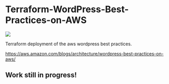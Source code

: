 # Terraform-WordPress-Best-Practices-on-AWS

![](https://d2908q01vomqb2.cloudfront.net/fc074d501302eb2b93e2554793fcaf50b3bf7291/2018/03/23/wordpress-on-aws.png)

Terraform deployment of the aws wordpress best practices.

https://aws.amazon.com/blogs/architecture/wordpress-best-practices-on-aws/

## Work still in progress! 
